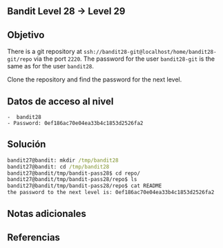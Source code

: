 ## Bandit Level 28 → Level 29
## Objetivo
There is a git repository at `ssh://bandit28-git@localhost/home/bandit28-git/repo` via the port `2220`. The password for the user `bandit28-git` is the same as for the user `bandit28`.

Clone the repository and find the password for the next level.
## Datos de acceso al nivel
```
-  bandit28
- Password: 0ef186ac70e04ea33b4c1853d2526fa2
```
## Solución
```cmd
bandit27@bandit: mkdir /tmp/bandit28
bandit27@bandit: cd /tmp/bandit28
bandit27@bandit/tmp/bandit-pass28$ cd repo/
bandit27@bandit/tmp/bandit-pass28/repo$ ls
bandit27@bandit/tmp/bandit-pass28/repo$ cat README
the password to the next level is: 0ef186ac70e04ea33b4c1853d2526fa2
```

## Notas adicionales
## Referencias